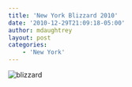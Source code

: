 ```yaml
---
title: 'New York Blizzard 2010'
date: '2010-12-29T21:09:18-05:00'
author: mdaughtrey
layout: post
categories:
    - 'New York'
---
```


![](/assets/uploads/2010/12/blizzard-300x225.jpg "blizzard")
